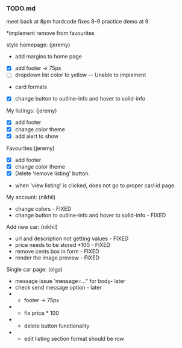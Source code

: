 ### TODO.md
meet back at 8pm
 hardcode fixes 8-9
 practice demo at 9



*implement remove from favourites

style homepage: (jeremy)
- add margins to home page
- [x] add footer -> 75px
- [ ] dropdown list color to yellow -- Unable to implement
- card formats
- [x] change button to outline-info and hover to solid-info

My listings: (jeremy)
- [x] add footer
- [x] change color theme
- [x] add alert to show 

Favourites:(jeremy)
- [x] add footer
- [x] change color theme
- [x] Delete 'remove listing' button.  
- when 'view listing' is clicked, does not go to proper car/:id page.

My account: (nikhil)
- change colors - FIXED
- change button to outline-info and hover to solid-info - FIXED

Add new car: (nikhil)
- url and description not getting values - FIXED
- price needs to be stored *100 - FIXED
- remove cents box in form - FIXED
- render the image preview - FIXED

Single car page: (olga)
- message issue 'message=..." for body- later
- check send message option - later
- + footer -> 75px 
- + fix price * 100
- + delete button functionality
- + edit listing section format should be row

